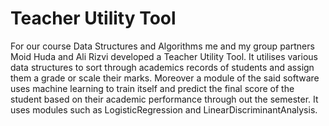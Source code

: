 # Teacher Utility Tool
For our course Data Structures and Algorithms me and my group partners Moid Huda and Ali Rizvi developed a Teacher Utility Tool. It utilises various data structures to sort through academics records of students and assign them a grade or scale their marks. Moreover a module of the said software uses machine learning to train itself and predict the final score of the student based on their academic performance through out the semester. It uses modules such as LogisticRegression and LinearDiscriminantAnalysis.

